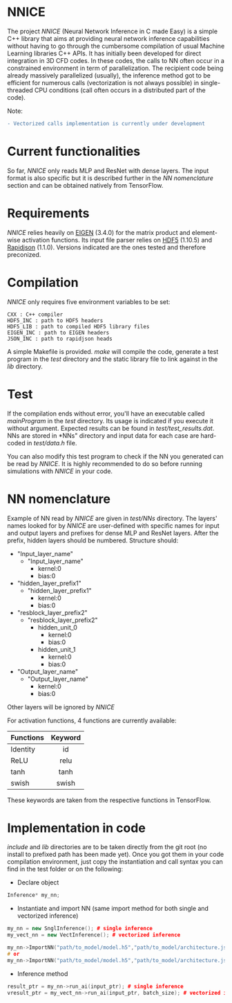 NNICE
=======

The project *NNICE* (Neural Network Inference in C made Easy) is a simple C++ library that aims at providing neural network inference capabilities without having to go through the cumbersome compilation of usual Machine Learning libraries C++ APIs. It has initially been developed for direct integration in 3D CFD codes. In these codes, the calls to NN often occur in a constrained environment in term of parallelization. The recipient code being already massively parallelized (usually), the inference method got to be efficient for numerous calls (vectorization is not always possible) in single-threaded CPU conditions (call often occurs in a distributed part of the code).

Note:
```diff
- Vectorized calls implementation is currently under development
```

# Current functionalities
So far, *NNICE* only reads MLP and ResNet with dense layers. The input format is also specific but it is described further in the *NN nomenclature* section and can be obtained natively from TensorFlow.

# Requirements
*NNICE* relies heavily on [EIGEN](https://gitlab.com/libeigen/eigen/-/releases/3.4.0) (3.4.0) for the matrix product and element-wise activation functions. Its input file parser relies on [HDF5](https://github.com/HDFGroup/hdf5) (1.10.5) and [Rapidjson](https://github.com/Tencent/rapidjson) (1.1.0). Versions indicated are the ones tested and therefore preconized.

# Compilation
*NNICE* only requires five environment variables to be set:
```
CXX : C++ compiler
HDF5_INC : path to HDF5 headers
HDF5_LIB : path to compiled HDF5 library files
EIGEN_INC : path to EIGEN headers
JSON_INC : path to rapidjson heads
```

A simple Makefile is provided. *make* will compile the code, generate a test program in the *test* directory and the static library file to link against in the *lib* directory.

# Test
If the compilation ends without error, you'll have an executable called *mainProgram* in the *test* directory. Its usage is indicated if you execute it without argument. Expected results can be found in *test/test_results.dat*. NNs are stored in *NNs" directory and input data for each case are hard-coded in *test/data.h* file.

You can also modify this test program to check if the NN you generated can be read by *NNICE*. It is highly recommended to do so before running simulations with *NNICE* in your code.

# NN nomenclature
Example of NN read by *NNICE* are given in *test/NNs* directory. The layers' names looked for by *NNICE* are user-defined with specific names for input and output layers and prefixes for dense MLP and ResNet layers. After the prefix, hidden layers should be numbered. Structure should:
+ "Input_layer_name"
  + "Input_layer_name"
    + kernel:0
    + bias:0
+ "hidden_layer_prefix1"
  + "hidden_layer_prefix1"
    + kernel:0
    + bias:0
+ "resblock_layer_prefix2"
  + "resblock_layer_prefix2"
    + hidden_unit_0
      + kernel:0
      + bias:0
    + hidden_unit_1
      + kernel:0
      + bias:0
+ "Output_layer_name"
  + "Output_layer_name"
    + kernel:0
    + bias:0

Other layers will be ignored by *NNICE*

For activation functions, 4 functions are currently available:

|Functions|Keyword|
| ------------- |:-------------:|
|Identity|id|
|ReLU|relu|
|tanh|tanh|
|swish|swish|

These keywords are taken from the respective functions in TensorFlow.

# Implementation in code
*include* and *lib* directories are to be taken directly from the git root (no install to prefixed path has been made yet). Once you got them in your code compilation environment, just copy the instantiation and call syntax you can find in the test folder or on the following:

+ Declare object
```cpp
Inference* my_nn;
```
+ Instantiate and import NN (same import method for both single and vectorized inference)
```cpp
my_nn = new SnglInference(); # single inference
my_vect_nn = new VectInference(); # vectorized inference

my_nn->ImportNN("path/to_model/model.h5","path/to_model/architecture.json");
# or
my_nn->ImportNN("path/to_model/model.h5","path/to_model/architecture.json", "input_layer_name", "hidden_layer_prefix", "resblock_layer_prefix", "output_layer_name");
```
+ Inference method
```cpp
result_ptr = my_nn->run_ai(input_ptr); # single inference
vresult_ptr = my_vect_nn->run_ai(input_ptr, batch_size); # vectorized inference
```
